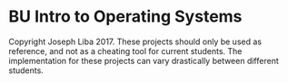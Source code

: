 # BU Intro to Operating Systems
Copyright Joseph Liba 2017. These projects should only be used as reference, and not as a cheating tool for current students. The implementation for these projects can vary drastically between different students.
